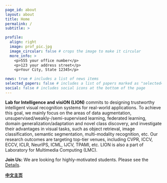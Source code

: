 ```yaml
---
page_id: about
layout: about
title: Home
permalink: /
subtitle: >

profile:
  align: right
  image: prof_pic.jpg
  image_circular: false # crops the image to make it circular
  more_info: >
    <p>555 your office number</p>
    <p>123 your address street</p>
    <p>Your City, State 12345</p>

news: true # includes a list of news items
selected_papers: false # includes a list of papers marked as "selected={true}"
social: false # includes social icons at the bottom of the page
---
```


**Lab for Intelligence and visiON (LION)** commits to designing trustworthy intelligent visual recognition systems for real-world applications. To achieve this goal, we mainly focus on the areas of data augmentation, unsupervised/weakly-/semi-supervised learning, federated learning, domain generalization/adaptation and novel class discovery, and investigate their advantages in visual tasks, such as object retrieval, image classification, semantic segmentation, multi-modality recognition, etc. Our research outcomes are targeting top-tier venues, including CVPR, ICCV, ECCV, ICLR, NeurIPS, ICML, IJCV, TPAMI, etc. LION is also a part of Laboratory for Multimedia Computing (LMC).

**Join Us:** We are looking for highly-motivated students. Please see the [Details](/joinus/).

**[中文主页](https://lion-hfut.github.io/cn-cn/)**